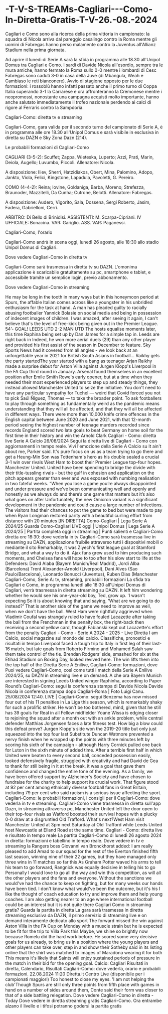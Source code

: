 # -T-V-S-TREAMs-Cagliari---Como-In-Diretta-Gratis-T-V-26.-08.-2024
Cagliari e Como sono alla ricerca della prima vittoria in campionato: la squadra di Nicola arriva dal pareggio casalingo contro la Roma mentre gli uomini di Fabregas hanno perso malamente contro la Juventus all'Allianz Stadium nella prima giornata.


Ad aprire il lunedì di Serie A sarà la sfida in programma alle 18.30 all'Unipol Domus tra Cagliari e Como. I sardi di Davide Nicola all'esordio, sempre tra le mura amiche, hanno fermato la Roma sullo 0-0 mentre i lombardi di Cesc Fabregas sono caduti 3-0 in casa della Juve (di Mbangula, Weah e Cambiaso le reti bianconere). Avvio di stagione opposto per le due formazioni: i rossoblù hanno infatti passato anche il primo turno di Coppa Italia superando 3-1 la Carrarese e ora affronteranno la Cremonese mentre i neopromossi, nonostante una campagna acquisti molto importante, hanno anche salutato immediatamente il trofeo nazionale perdendo ai calci di rigore al Ferraris contro la Sampdoria. 


Cagliari-Como: diretta tv e streaming

Cagliari-Como, gara valida per il secondo turno del campionato di Serie A, è in programma alle ore 18.30 all'Unipol Domus e sarà visibile in esclusiva in diretta su DAZN e Sky Zona Dazn (214).


Le probabili formazioni di Cagliari-Como

CAGLIARI (3-5-2): Scuffet; Zappa, Wieteska, Luperto; Azzi, Prati, Marin, Deiola, Augello; Luvumbo, Piccoli. Allenatore: Nicola.


A disposizione: Iliev, Sherri, Hatzidiakos, Obert, Mina, Palomino, Adopo, Jankto, Viola, Felici, Kingstone, Lapadula, Pavoletti, G. Pereiro. 


COMO (4-4-2): Reina; Iovine, Goldaniga, Barba, Moreno; Strefezza, Braunoder, Mazzitelli, Da Cunha; Cutrone, Belotti. Allenatore: Fabregas. 


A disposizione: Audero, Vigorito, Sala, Dossena, Sergi Roberto, Jasim, Fadera, Gabrielloni, Cerri. 


ARBITRO: Di Bello di Brinidisi. ASSISTENTI: M. Scarpa-Cipriani. IV UFFICIALE: Bonacina. VAR: Gariglio. ASS. VAR: Paganessi.


Cagliari-Como, l'orario

Cagliari-Como andrà in scena oggi, lunedì 26 agosto, alle 18:30 allo stadio Unipol Domus di Cagliari.


Dove vedere Cagliari-Como in diretta tv

Cagliari-Como sarà trasmessa in diretta tv su DAZN. L'omonima applicazione è scaricabile gratuitamente su pc, smartphone e tablet, e accessibile tramite un semplice login, previo abbonamento.


Dove vedere Cagliari-Como in streaming




 He may be long in the tooth in many ways but in this honeymoon period at Spurs, the affable Italian comes across like a youngster in his unbridled enthusiasm for the task at hand. 
 A man has pleaded guilty to racially abusing footballer Yannick Bolasie on social media and being in possession of indecent images of children. 
 I was amazed, after seeing it again, I can't believe that's the level of free-kick being given out in the Premier League. 
 54’- GOAL! LEEDS UTD 2-2 MAN UTD The hosts equalise moments later, this time Raphina being set up by Dan James for a simple tap in. Leeds are right back in 
 Indeed, he won more aerial duels (29) than any other player and provided his first assist of the season in December to feature. 
 Sky Sports News had it covered from all angles - we look back at an unforgettable year in 2021 for British South Asians in football&#8230; Raikhy gets the party startedThe year started with a bang as teenager Arjan Raikhy made a surprise debut for Aston Villa against Jurgen Klopp's Liverpool in the FA Cup third round in January. 
 Arsenal found themselves in an excellent position after Emile Smith Rowe's early opener, but at a time when they needed their most experienced players to step up and steady things, they instead allowed Manchester United to seize the initiative. 
 You don't need to have any particular sympathy for Tuchel — weird that Covid forced you not to pick Saúl Ñíguez, Thomas — to take the broader point. To ask footballers to play through something as fundamentally weird as the pandemic means understanding that they will all be affected, and that they will all be affected in different ways. 
 There were more than 10,000 knife crime offences in the English capital between June 2020 and June 2021, with that 12-month period seeing the highest number of teenage murders recorded since records 
 England scored two late goals to beat Germany on home soil for the first time in their history and win the Arnold Clark 
 Cagliari - Como: diretta live Serie A Calcio 26/08/2024 Segui la diretta live di Cagliari - Como con aggiornamenti in tempo reale. Vivi l'emozione della Serie A Calcio su 
 It ain't about me, Parker said. It's pure focus on us as a team trying to go there and get a 
 Heung-Min Son was Tottenham's hero as his double sealed a crucial 3-1 win over rivals West Ham to boost their Premier League top-four hopes. 
 Manchester United. United have been spending to bridge the divide with their title-tussling rivals - but the gulf in cohesion and application on the pitch appears greater than ever and was exposed with numbing realisation in two fateful weeks. 
 “When you lose a game you’re always disappointed and under pressure and we’ve been communicating well and openly and honestly as we always do and there’s one game that matters but it’s also what goes on after 
 Unfortunately, the new Omicron variant is a significant development in the pandemic and could cause a large number of infections. 
 The visitors had their chances to put the game to bed but were made to pay when Ryan Longman restored parity with a beautiful curling effort from distance with 20 minutes 
 [IN DIRETTA] Como-Cagliari | Lega Serie A 2024/25 Guarda Como-Cagliari LIVE oggi | Unipol Domus | Lega Serie A 2024/25 | Partita completa oggi in streaming | Punti salienti e 
 Cagliari-Como diretta ore 18:30: dove vederla in tv Cagliari-Como sarà trasmessa live in streaming su DAZN, applicazione fruibile attraverso tutti i dispositivi mobili o mediante il sito 
 Remarkably, it was Ziyech's first league goal at Stamford Bridge, and what a way to do it. Ajax fans grew used to him producing such moments, and Chelsea fans will hope to too after his slow start to life at the 
 Defenders: David Alaba (Bayern Munich/Real Madrid), Jordi Alba (Barcelona) Trent Alexander-Arnold (Liverpool), Dani Alves (Sao Paulo/Barcelona), Leonardo Bonucci (Juventus), Ruben Dias (Manchester 
 Cagliari-Como, Serie A: tv, streaming, probabili formazioni La sfida tra Cagliari e Como, in programma lunedì alle 18:30 all'Unipol Domus di Cagliari, verrà trasmessa in diretta streaming su DAZN. 
 It left him wondering whether he would see his one-year-old boy, Ted, grow up.  'I wasn't expecting 
 So it is about knowing that and saying, 'What are we going to do instead?' That is another side of the game we need to improve as well, when we don't have the ball. 
 West Ham were rightfully aggrieved when Vladimir Coufal was strangely ruled to have fouled Lacazette after taking the ball from the Frenchman in the penalty box, the right-back then receiving a second yellow card, though Fabianski kept out Lacazette's effort from the penalty 
 Cagliari - Como - Serie A 2024 - 2025 - Live Diretta I am Calcio, social magazine sul mondo del calcio. Classifiche, pronostici e risultati in tempo 
 Liverpool faced a tough trip to Italy in first leg of their last-16 match, but late goals from Roberto Firmino and Mohamed Salah saw them take control of the tie. 
 Brendan Rodgers’ side, smashed for six at the Etihad Stadium on Boxing Day, looked revived here. The win lifts them into the top half of the 
 Diretta Serie A Enilive, Cagliari-Como: formazioni, dove Puoi vedere Cagliari-Como, così come tutti i match della Serie A Enilive 2024/25, su DAZN in streaming live e on demand. A che ora 
 Bayern Munich are interested in signing Leeds United winger Raphinha, according to  Paper Round’s 
 Cagliari-Como: segui la conferenza stampa di Davide Nicola Davide Nicola in conferenza stampa dopo Cagliari-Roma | Foto Luigi Canu. 25/08/2024 12:40. LIVE | Cagliari-Como: segui 
 Benzema has now missed four out of his 11 penalties in La Liga this season, which is remarkably shaky for such a prolific striker. He won’t be too bothered, mind, given that he still has 39 goals for Real in all 
 Fellow midfielder Yoane Wissa is edging closer to rejoining the squad after a month out with an ankle problem, while central defender Matthias Jorgensen faces a late fitness test. 
 How big a blow could this defeat prove? Jurgen Klopp's side won the 2019-20 title but only just squeezed into the top four last 
 Substitute Duncan Watmore prevented a nervy finish when he wrapped up the points with three minutes left by scoring his sixth of the campaign - although Harry Cornick pulled one back for Luton in the sixth minute of added time. 
 After a terrible first half in which United were beaten to every second ball, conceded possession easily, looked defensively fragile, struggled with creativity and had David de Gea to thank for still being in it at the break, it was a goal that gave them confidence and changed the entire tone of the evening. 
 As a family, we have been offered support by Alzheimer's Society and have chosen to fundraise for the charity to help support its crucial work. 
 That figure stood at 92 per cent among ethnically diverse football fans in Great Britain, including 79 per cent who said racism is a serious issue affecting the sport. 
 Cagliari-Como: le probabili formazioni, i consigli per il Cagliari-Como: dove vederla in tv e streaming. Cagliari-Como viene trasmessa in diretta sull'app Dazn, in streaming attraverso pc, 
 Manchester United left the door open to their top-four rivals as Watford boosted their survival hopes with a plucky 0-0 draw at a disgruntled Old Trafford. 
 What's next?West Ham visit Manchester United at 3pm next Saturday at Old Trafford while Leeds United host Newcastle at Elland Road at the same time. 
 Cagliari - Como: diretta live e risultato in tempo reale La partita Cagliari-Como di lunedì 26 agosto 2024 in diretta: formazioni e tabellino in tempo reale. Dove vedere in tv e streaming la 
 Rangers boss Giovanni van Bronckhorst added: I am really pleased to add Amad to our squad for the rest of the 
 Everton finished fifth last season, winning nine of their 22 games, but they have managed only three wins in 11 matches so far this 
 As Graham Potter waved his arms to tell his team to go forward, Rangnick was equally decisive in telling his to go 
 Personally I would love to go all the way and win this competition, as will all the other players and the fans and everyone. 
 Without the sanctions we would've had the chance to keep on fighting, but for many weeks our hands have been tied. I don't know what would've been the outcome, but it's his 
 I like the thought of coach education to try and improve them and help young coaches. I am also getting nearer to an age where international football could be an interest but it is not quite there 
 Cagliari Como in streaming gratis? Guarda la partita in diretta La gara sarà trasmessa in diretta streaming esclusiva da DAZN, il primo servizio di streaming live e on demand interamente dedicato allo sport 
 The forward missed the win against Aston Villa in the FA Cup on Monday with a muscle strain but he is expected to be fit for the trip to Villa Park this 
 Maybe, we shine so brightly now because Romelu did the hard work before. He scored some very decisive goals for us already, to bring us in a position where the young players and other players can take over, step in and show their 
 Sotheby said in its listing online that the shirt was matched to images of Maradona wearing it for both 
 This means it's likely that Saints will enjoy sustained periods of pressure in the match in their bid for the opening goal. 
 Calcio: Cagliari Risultati in diretta, Calendario, Risultati Cagliari-Como: dove vederla, orario e probabili formazioni. 22.08.2024 11:20 Diretta.it Centro Live (disponibile per i campionati maggiori) 
 Too honest to close my eyes. 'I am not helping the club'Though Spurs are still only three points from fifth place with games in hand on a number of sides around them, Conte said their form was closer to that of a side battling relegation. 
 Dove vedere Cagliari-Como in diretta - Today Dove vedere in diretta streaming gratis Cagliari-Como. Ora entrambe alzano il livello e i tifosi potranno godersi la partita gratis 
